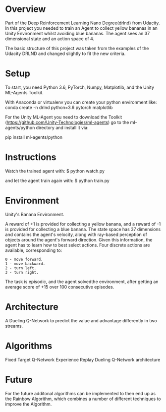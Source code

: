 # Overview

Part of the Deep Reinforcement Learning Nano Degree(drlnd) from Udacity.
In this project you needed to train an Agent to collect yellow bananas in an Unity Environment whilst avoiding blue bananas.
The agent sees an 37 dimensional state and an action space of 4.

The basic structure of this project was taken from the examples of the Udacity DRLND and changed slightly to fit the new criteria.

# Setup

To start, you need Python 3.6, PyTorch, Numpy, Matplotlib, and the Unity ML-Agents Toolkit.

With Anaconda or virtualenv you can create your python environment like:
conda create -n drlnd python=3.6 pytorch matplotlib

For the Unity ML-Agent you need to download the Toolkit (https://github.com/Unity-Technologies/ml-agents) go to the ml-agents/python directory and install it via:

pip install ml-agents/python

# Instructions

Watch the trained agent with:
$ python watch.py

and let the agent train again with:
$ python train.py


# Environment

Unity's Banana Environment.

A reward of +1 is provided for collecting a yellow banana, and a reward of -1 is provided for collecting a blue banana.
The state space has 37 dimensions and contains the agent's velocity, along with ray-based perception of objects around the agent's forward direction. Given this information, the agent has to learn how to best select actions. Four discrete actions are available, corresponding to:

    0 - move forward.
    1 - move backward.
    2 - turn left.
    3 - turn right.

The task is episodic, and the agent solvedthe environment, after getting an average score of +15 over 100 consecutive episodes.


# Architecture

A Dueling Q-Network to predict the value and advantage differently in two streams.


# Algorithms

Fixed Target Q-Network
Experience Replay
Dueling Q-Network architecture


# Future

For the future additonal algorithms can be implemented to then end up as the Rainbow Algorithm, 
which combines a number of different techniques to improve the Algorithm.



